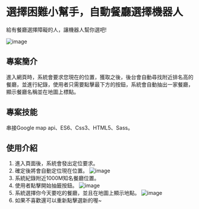選擇困難小幫手，自動餐廳選擇機器人
=========
給有餐廳選擇障礙的人，讓機器人幫你選吧!

![image](https://user-images.githubusercontent.com/109848154/191687806-243f3635-be53-4599-af45-d4e60918f132.png)


專案簡介
--------
進入網頁時，系統會要求您現在的位置，獲取之後，後台會自動尋找附近排名高的餐廳，並進行紀錄，使用者只需要點擊最下方的按鈕，系統會自動抽出一家餐廳，顯示餐廳名稱並在地圖上標點。

專案技能
--------
串接Google map api、ES6、Css3、HTML5、Sass。

使用介紹
------
1. 進入頁面後，系統會發出定位要求。
2. 確定後將會自動定位現在位置。
![image](https://user-images.githubusercontent.com/109848154/191673445-330561d8-c597-4f12-b5c3-42adee0b5c5d.png)
3. 系統紀錄附近1000M知名餐廳位置。
4. 使用者點擊開始抽籤按鈕。
![image](https://user-images.githubusercontent.com/109848154/191674380-02c2e9f1-f091-4c3b-86b1-50f99b0e842f.png)
5. 系統選擇你今天要吃的餐廳，並且在地圖上顯示地點。
![image](https://user-images.githubusercontent.com/109848154/191674533-13b74683-8190-462f-a1bf-c315b2619f91.png)
6. 如果不喜歡還可以重新點擊選新的喔~

